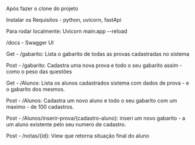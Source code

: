 Após fazer o clone do projeto

Instalar os Requisitos - python, uvicorn, fastApi

Para rodar localmente:
    Uvicorn main:app --reload


/docs - Swagger UI

Get - /gabarito: Lista o gabarito de todas as provas cadastradas no sistema

Post - /gabarito: Cadastra uma nova prova e todo o seu gabarito assim -
como o peso das questões

Get - /Alunos: Lista os alunos cadastrados sistema com dados de prova -
e o gabarito dos mesmos.

Post - /Alunos: Cadastra um novo aluno e todo o seu gabarito com um maximo -
de 100 cadastros.

Post - /Alunos/inserir-prova/{cadastro-aluno}: inseri um novo gabarito -
a um aluno existente pelo seu numero de cadastro.

Post - /notas/{id}: View que retorna situação final do aluno 
